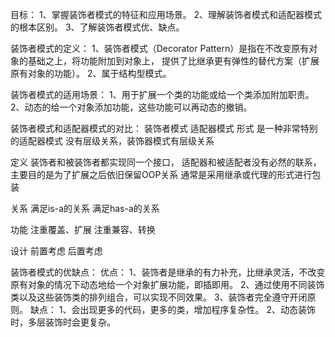 目标：
1、掌握装饰者模式的特征和应用场景。
2、理解装饰者模式和适配器模式的根本区别。
3、了解装饰者模式优、缺点。

装饰者模式的定义：
1、装饰者模式（Decorator Pattern）是指在不改变原有对象的基础之上，将功能附加到对象上，
提供了比继承更有弹性的替代方案（扩展原有对象的功能）。
2、属于结构型模式。

装饰者模式的适用场景：
1、用于扩展一个类的功能或给一个类添加附加职责。
2、动态的给一个对象添加功能，这些功能可以再动态的撤销。

装饰者模式和适配器模式的对比：
      装饰者模式                                              适配器模式
形式   是一种非常特别的适配器模式                                 没有层级关系，装饰器模式有层级关系

定义   装饰者和被装饰者都实现同一个接口，                          适配器和被适配者没有必然的联系，                               
      主要目的是为了扩展之后依旧保留OOP关系                       通常是采用继承或代理的形式进行包装

关系   满足is-a的关系                                          满足has-a的关系

功能   注重覆盖、扩展                                           注重兼容、转换

设计   前置考虑                                                后置考虑

装饰者模式的优缺点：
优点：
1、装饰者是继承的有力补充，比继承灵活，不改变原有对象的情况下动态地给一个对象扩展功能，即插即用。
2、通过使用不同装饰类以及这些装饰类的排列组合，可以实现不同效果。
3、装饰者完全遵守开闭原则。
缺点：
1、会出现更多的代码，更多的类，增加程序复杂性。
2、动态装饰时，多层装饰时会更复杂。